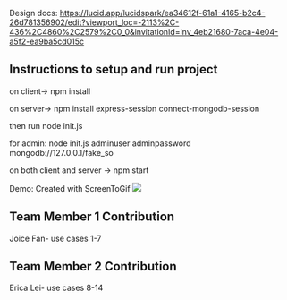 Design docs: https://lucid.app/lucidspark/ea34612f-61a1-4165-b2c4-26d781356902/edit?viewport_loc=-2113%2C-436%2C4860%2C2579%2C0_0&invitationId=inv_4eb21680-7aca-4e04-a5f2-ea9ba5cd015c

## Instructions to setup and run project

on client-> npm install

on server-> npm install express-session connect-mongodb-session

then run node init.js

for admin: node init.js adminuser adminpassword mongodb://127.0.0.1/fake_so

on both client and server -> npm start


Demo: Created with ScreenToGif
<img src= https://i.imgur.com/PSRP4eb.mp4/>

## Team Member 1 Contribution
Joice Fan- use cases 1-7

## Team Member 2 Contribution 
Erica Lei- use cases 8-14
